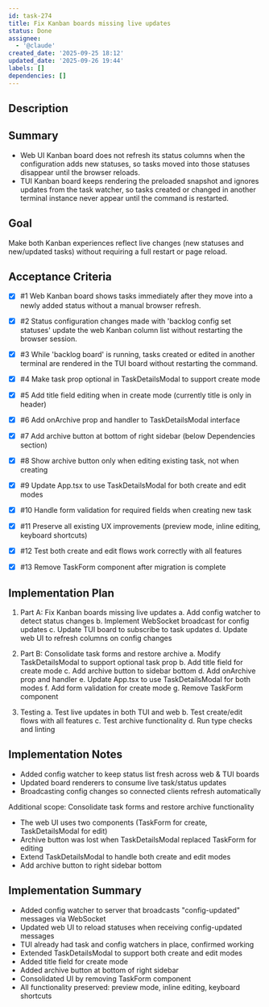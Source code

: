 ```yaml
---
id: task-274
title: Fix Kanban boards missing live updates
status: Done
assignee:
  - '@claude'
created_date: '2025-09-25 18:12'
updated_date: '2025-09-26 19:44'
labels: []
dependencies: []
---
```


## Description

<!-- SECTION:DESCRIPTION:BEGIN -->
## Summary
- Web UI Kanban board does not refresh its status columns when the configuration adds new statuses, so tasks moved into those statuses disappear until the browser reloads.
- TUI Kanban board keeps rendering the preloaded snapshot and ignores updates from the task watcher, so tasks created or changed in another terminal instance never appear until the command is restarted.

## Goal
Make both Kanban experiences reflect live changes (new statuses and new/updated tasks) without requiring a full restart or page reload.
<!-- SECTION:DESCRIPTION:END -->

## Acceptance Criteria
<!-- AC:BEGIN -->
- [x] #1 Web Kanban board shows tasks immediately after they move into a newly added status without a manual browser refresh.
- [x] #2 Status configuration changes made with 'backlog config set statuses' update the web Kanban column list without restarting the browser session.
- [x] #3 While 'backlog board' is running, tasks created or edited in another terminal are rendered in the TUI board without restarting the command.

- [x] #4 Make task prop optional in TaskDetailsModal to support create mode
- [x] #5 Add title field editing when in create mode (currently title is only in header)
- [x] #6 Add onArchive prop and handler to TaskDetailsModal interface
- [x] #7 Add archive button at bottom of right sidebar (below Dependencies section)
- [x] #8 Show archive button only when editing existing task, not when creating
- [x] #9 Update App.tsx to use TaskDetailsModal for both create and edit modes
- [x] #10 Handle form validation for required fields when creating new task
- [x] #11 Preserve all existing UX improvements (preview mode, inline editing, keyboard shortcuts)
- [x] #12 Test both create and edit flows work correctly with all features
- [x] #13 Remove TaskForm component after migration is complete
<!-- AC:END -->

## Implementation Plan

<!-- SECTION:PLAN:BEGIN -->
1. Part A: Fix Kanban boards missing live updates
   a. Add config watcher to detect status changes
   b. Implement WebSocket broadcast for config updates
   c. Update TUI board to subscribe to task updates
   d. Update web UI to refresh columns on config changes

2. Part B: Consolidate task forms and restore archive
   a. Modify TaskDetailsModal to support optional task prop
   b. Add title field for create mode
   c. Add archive button to sidebar bottom
   d. Add onArchive prop and handler
   e. Update App.tsx to use TaskDetailsModal for both modes
   f. Add form validation for create mode
   g. Remove TaskForm component

3. Testing
   a. Test live updates in both TUI and web
   b. Test create/edit flows with all features
   c. Test archive functionality
   d. Run type checks and linting
<!-- SECTION:PLAN:END -->

## Implementation Notes

<!-- SECTION:NOTES:BEGIN -->
- Added config watcher to keep status list fresh across web & TUI boards
- Updated board renderers to consume live task/status updates
- Broadcasting config changes so connected clients refresh automatically

Additional scope: Consolidate task forms and restore archive functionality
- The web UI uses two components (TaskForm for create, TaskDetailsModal for edit)
- Archive button was lost when TaskDetailsModal replaced TaskForm for editing
- Extend TaskDetailsModal to handle both create and edit modes
- Add archive button to right sidebar bottom

## Implementation Summary
- Added config watcher to server that broadcasts "config-updated" messages via WebSocket
- Updated web UI to reload statuses when receiving config-updated messages
- TUI already had task and config watchers in place, confirmed working
- Extended TaskDetailsModal to support both create and edit modes
- Added title field for create mode
- Added archive button at bottom of right sidebar
- Consolidated UI by removing TaskForm component
- All functionality preserved: preview mode, inline editing, keyboard shortcuts
<!-- SECTION:NOTES:END -->
